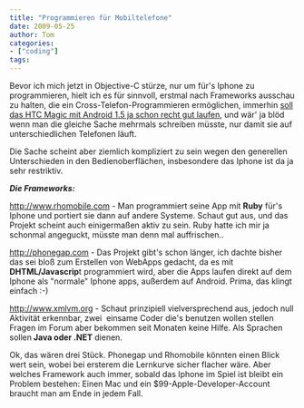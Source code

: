 ```yaml
---
title: "Programmieren für Mobiltelefone"
date: 2009-05-25
author: Tom
categories:
- ["coding"]
tags:
---
```

Bevor ich mich jetzt in Objective-C stürze, nur um für's Iphone zu programmieren, hielt ich es für sinnvoll, erstmal nach Frameworks ausschau zu halten, die ein Cross-Telefon-Programmieren ermöglichen, immerhin <a href="http://www.mobinauten.de/blog/" target="_blank">soll das HTC Magic mit Android 1.5 ja schon recht gut laufen</a>, und wär' ja blöd wenn man die gleiche Sache mehrmals schreiben müsste, nur damit sie auf unterschiedlichen Telefonen läuft.

Die Sache scheint aber ziemlich kompliziert zu sein wegen den generellen Unterschieden in den Bedienoberflächen, insbesondere das Iphone ist da ja sehr restriktiv.

<strong><em>Die Frameworks: </em></strong>

<a href="http://www.rhomobile.com/" target="_blank">http://www.rhomobile.com</a> - Man programmiert seine App mit <strong>Ruby</strong> für's Iphone und portiert sie dann auf andere Systeme. Schaut gut aus, und das Projekt scheint auch einigermaßen aktiv zu sein. Ruby hatte ich mir ja schonmal angeguckt, müsste man denn mal auffrischen..

<a href="http://phonegap.com/">http://phonegap.com</a> - Das Projekt gibt's schon länger, ich dachte bisher das sei bloß zum Erstellen von WebApps gedacht, da es mit<strong> DHTML/Javascrip</strong>t programmiert wird, aber die Apps laufen direkt auf dem Iphone als "normale" Iphone apps, außerdem auf Android. Prima, das klingt einfach :-)

<a href="http://www.xmlvm.org" target="_blank">http://www.xmlvm.org</a> - Schaut prinzipiell vielversprechend aus, jedoch null Aktivität erkennbar, zwei  einsame Coder die's benutzen wollen stellen Fragen im Forum aber bekommen seit Monaten keine Hilfe. Als Sprachen sollen<strong> Java oder .NET</strong> dienen.

Ok, das wären drei Stück. Phonegap und Rhomobile könnten einen Blick wert sein, wobei bei ersterem die Lernkurve sicher flacher wäre. Aber welches Framework auch immer, sobald das Iphone im Spiel ist bleibt ein Problem bestehen: Einen Mac und ein $99-Apple-Developer-Account braucht man am Ende in jedem Fall.